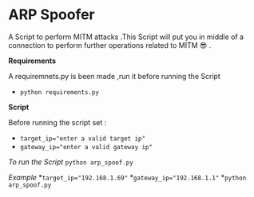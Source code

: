 # ARP Spoofer 
A Script to perform MITM attacks .This Script will put you in middle of a connection to perform further operations related to MITM :sunglasses:	 .
 
 **Requirements** 
 
 A requiremnets.py is been made ,run it before running the Script 
 * `python requirements.py`

**Script**

Before running the script set :

* `target_ip="enter a valid target ip"`
* `gateway_ip="enter a valid gateway ip"`

*To run the Script* `python arp_spoof.py`

*Example*
*`target_ip="192.168.1.69"`
*`gateway_ip="192.168.1.1"`
*`python arp_spoof.py `


